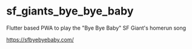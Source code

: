 # sf_giants_bye_bye_baby
Flutter based PWA to play the "Bye Bye Baby" SF Giant's homerun song 

https://sfbyebyebaby.com/
